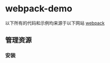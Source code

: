 # webpack-demo

以下所有的代码和示例均来源于以下网站
[webpack](https://v4.webpack.docschina.org/guides/getting-started/)

## 管理资源
### 安装